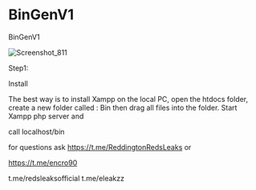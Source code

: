 # BinGenV1
BinGenV1

![Screenshot_811](https://user-images.githubusercontent.com/50181413/197827987-5289539d-6260-4ef2-bf70-407357ca905d.png)


Step1:

Install

The best way is to install Xampp on the local PC, open the htdocs folder, create a new folder called : Bin
then drag all files into the folder. Start Xampp php server and 

call localhost/bin

for questions ask
https://t.me/ReddingtonRedsLeaks
or

https://t.me/encro90

t.me/redsleaksofficial
t.me/eleakzz
